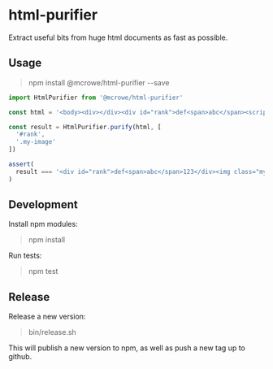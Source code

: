 # html-purifier

Extract useful bits from huge html documents as fast as possible.

## Usage

> npm install @mcrowe/html-purifier --save

```js
import HtmlPurifier from '@mcrowe/html-purifier'

const html = '<body><div></div><div id="rank">def<span>abc</span><script></script>123</div><div><section>toy<img class="my-image" src="hello" /> 123 </section></div></body>'

const result = HtmlPurifier.purify(html, [
  '#rank',
  '.my-image'
])

assert(
  result === '<div id="rank">def<span>abc</span>123</div><img class="my-image" src="hello" />'
)
```

## Development

Install npm modules:

> npm install

Run tests:

> npm test

## Release

Release a new version:

> bin/release.sh

This will publish a new version to npm, as well as push a new tag up to github.
